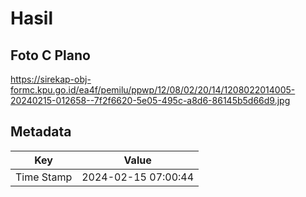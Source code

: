 # Hasil

## Foto C Plano

https://sirekap-obj-formc.kpu.go.id/ea4f/pemilu/ppwp/12/08/02/20/14/1208022014005-20240215-012658--7f2f6620-5e05-495c-a8d6-86145b5d66d9.jpg


## Metadata

| Key        | Value               |
| ---------- | ------------------- |
| Time Stamp | 2024-02-15 07:00:44 |



